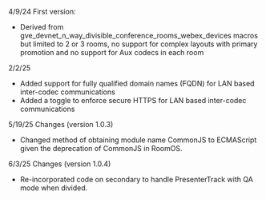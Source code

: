 4/9/24 First version:

- Derived from gve_devnet_n_way_divisible_conference_rooms_webex_devices macros but limited to 2 or 3 rooms, no support for complex layouts with primary promotion and no support for Aux codecs in each room

2/2/25

- Added support for fully qualified domain names (FQDN) for LAN based inter-codec communications
- Added a toggle to enforce secure HTTPS for LAN based inter-codec communications

5/19/25 Changes (version 1.0.3)

- Changed method of obtaining module name CommonJS to ECMAScript given the deprecation of CommonJS in RoomOS.

6/3/25 Changes (version 1.0.4)

- Re-incorporated code on secondary to handle PresenterTrack with QA mode when divided.
